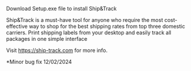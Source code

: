 Download Setup.exe file to install Ship&Track

Ship&Track is a must-have tool for anyone who require the most cost-effective way to shop for the best shipping rates from top three domestic carriers.
Print shipping labels from your desktop and easily track all packages in one simple interface

Visit https://ship-track.com for more info.

*Minor bug fix 12/02/2024
